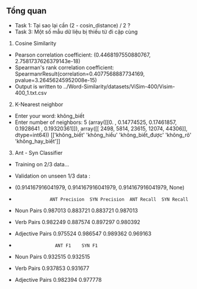 ## Tổng quan
- Task 1: Tại sao lại cần (2 - cosin_distance) / 2 ?
- Task 3: Một số mẫu dữ liệu bị thiếu từ đi cặp cùng

1. Cosine Similarity

- Pearson correlation coefficient:  (0.4468197550880767, 2.7581737626379143e-18)
- Spearman's rank correlation coefficient:  SpearmanrResult(correlation=0.4077568887734169, pvalue=3.26456245952008e-15)
- Output is written to ../Word-Similarity/datasets/ViSim-400/Visim-400_1.txt.csv

2. K-Nearest neighbor

- Enter your word: không_biết
- Enter number of neighbors: 5
 (array([[0.        , 0.14774525, 0.17461857, 0.1928641 , 0.19320361]]), array([[ 2498,  5814, 23615, 12074, 44306]], dtype=int64))
 [['không_biết' 'không_hiểu' 'không_biết_được' 'không_rõ' 'không_hay_biết']]

3. Ant - Syn Classifier

- Training on 2/3 data...
- Validation on unseen 1/3 data :
- (0.914167916041979, 0.914167916041979, 0.914167916041979, None)

-                  ANT Precision  SYN Precision  ANT Recall  SYN Recall
- Noun Pairs            0.987013       0.883721    0.883721    0.987013
- Verb Pairs            0.982249       0.887574    0.897297    0.980392
- Adjective Pairs       0.975524       0.986547    0.989362    0.969163

-                    ANT F1    SYN F1
- Noun Pairs       0.932515  0.932515
- Verb Pairs       0.937853  0.931677
- Adjective Pairs  0.982394  0.977778
